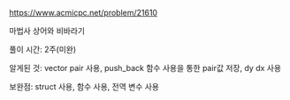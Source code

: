 https://www.acmicpc.net/problem/21610

마법사 상어와 비바라기

풀이 시간: 2주(미완)

알게된 것: vector pair 사용, push_back 함수 사용을 통한 pair값 저장, dy dx 사용

보완점: struct 사용, 함수 사용, 전역 변수 사용 
